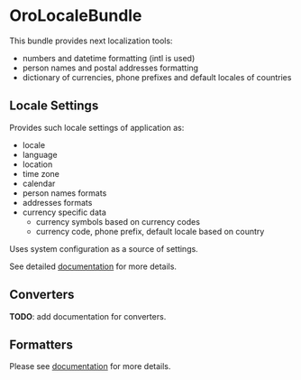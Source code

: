 OroLocaleBundle
===============

This bundle provides next localization tools:

- numbers and datetime formatting (intl is used)
- person names and postal addresses formatting
- dictionary of currencies, phone prefixes and default locales of countries

Locale Settings
---------------

Provides such locale settings of application as:

* locale
* language
* location
* time zone
* calendar
* person names formats
* addresses formats
* currency specific data
  * currency symbols based on currency codes
  * currency code, phone prefix, default locale based on country

Uses system configuration as a source of settings.

See detailed [documentation](./Resources/doc/reference/locale-settings.md) for more details.

Converters
---------------
**TODO**: add documentation for converters.

Formatters
-----------------

Please see [documentation](./Resources/doc/index.md) for more details.
